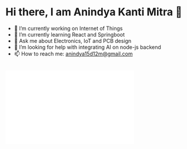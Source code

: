 # Hi there, I am Anindya Kanti Mitra 👋


- 🔭 I’m currently working on Internet of Things
- 🌱 I’m currently learning React and Springboot
- 💬 Ask me about Electronics, IoT and PCB design
- 🤔 I’m looking for help with integrating AI on node-js backend 
- 📫 How to reach me: anindya15d12m@gmail.com
<!-- - 👯 I’m looking to collaborate on ... -->
<br/>
<img width="350" height="200" src="https://raw.githubusercontent.com/anindyamitra15/github-stats/master/generated/overview.svg#gh-dark-mode-only">
